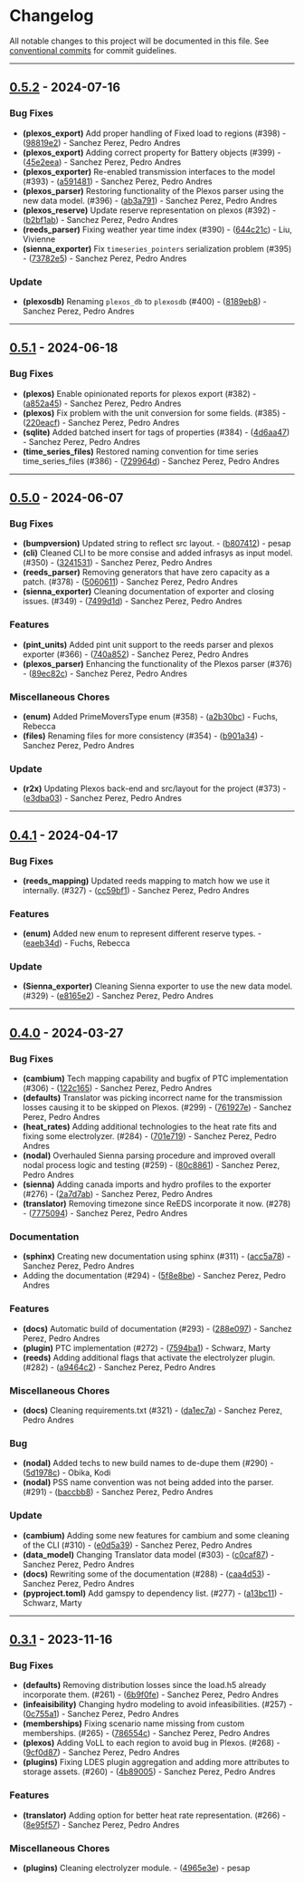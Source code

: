 # Changelog

All notable changes to this project will be documented in this file. See [conventional commits](https://www.conventionalcommits.org/) for commit guidelines.

---
## [0.5.2](https://github.com/NREL/R2X/compare/v0.5.1..v0.5.2) - 2024-07-16

### Bug Fixes

- **(plexos_export)** Add proper handling of Fixed load to regions (#398) - ([98819e2](https://github.com/NREL/R2X/commit/98819e228d533541dde774c1f7ab24eba878eb93)) - Sanchez Perez, Pedro Andres
- **(plexos_export)** Adding correct property for Battery objects (#399) - ([45e2eea](https://github.com/NREL/R2X/commit/45e2eea4c6aa27af1cbb72ac1f07aa28bdb5a602)) - Sanchez Perez, Pedro Andres
- **(plexos_exporter)** Re-enabled transmission interfaces to the model (#393) - ([a591481](https://github.com/NREL/R2X/commit/a5914819803caa5fdc981b4ef5be79776d6dc64f)) - Sanchez Perez, Pedro Andres
- **(plexos_parser)** Restoring functionality of the Plexos parser using the new data model. (#396) - ([ab3a791](https://github.com/NREL/R2X/commit/ab3a7912782d4f6f84b8296668a9065b08ab6932)) - Sanchez Perez, Pedro Andres
- **(plexos_reserve)** Update reserve representation on plexos (#392) - ([b2bf1ab](https://github.com/NREL/R2X/commit/b2bf1ab3de1306eddc697061c4161e1e23c7f676)) - Sanchez Perez, Pedro Andres
- **(reeds_parser)** Fixing weather year time index (#390) - ([644c21c](https://github.com/NREL/R2X/commit/644c21cbda13e7c70aea31fd568679011f12882d)) - Liu, Vivienne
- **(sienna_exporter)** Fix `timeseries_pointers` serialization problem (#395) - ([73782e5](https://github.com/NREL/R2X/commit/73782e5ee053568be4ee0fdccd5d9f2fbbb4984d)) - Sanchez Perez, Pedro Andres

### Update

- **(plexosdb)** Renaming `plexos_db` to `plexosdb` (#400) - ([8189eb8](https://github.com/NREL/R2X/commit/8189eb88f56df7734220c3e27134a87d4bfbc748)) - Sanchez Perez, Pedro Andres

---
## [0.5.1](https://github.com/NREL/R2X/compare/v0.5.0..v0.5.1) - 2024-06-18

### Bug Fixes

- **(plexos)** Enable opinionated reports for plexos export (#382) - ([a852a45](https://github.com/NREL/R2X/commit/a852a45dee3607d5338f2051d0fbcc67a1c27b19)) - Sanchez Perez, Pedro Andres
- **(plexos)** Fix problem with the unit conversion for some fields. (#385) - ([220eacf](https://github.com/NREL/R2X/commit/220eacf4ad10ec5375bc0f310fab1c47f1049211)) - Sanchez Perez, Pedro Andres
- **(sqlite)** Added batched insert for tags of properties (#384) - ([4d6aa47](https://github.com/NREL/R2X/commit/4d6aa47985d3bc566e45b67cb5ed7295e6e86bb2)) - Sanchez Perez, Pedro Andres
- **(time_series_files)** Restored naming convention for time series time_series_files (#386) - ([729964d](https://github.com/NREL/R2X/commit/729964dd8cb48f599ef116f198f301b155651cbb)) - Sanchez Perez, Pedro Andres

---
## [0.5.0](https://github.com/NREL/R2X/compare/v0.4.1..v0.5.0) - 2024-06-07

### Bug Fixes

- **(bumpversion)** Updated string to reflect src layout. - ([b807412](https://github.com/NREL/R2X/commit/b807412a9e487ae706b4207951570182a59d7fe9)) - pesap
- **(cli)** Cleaned CLI to be more consise and added infrasys as input model. (#350) - ([3241531](https://github.com/NREL/R2X/commit/3241531771d2a34dc56bbd5ef282830586924b86)) - Sanchez Perez, Pedro Andres
- **(reeds_parser)** Removing generators that have zero capacity as a patch. (#378) - ([5060611](https://github.com/NREL/R2X/commit/5060611c6b49f758942c8850d334582baffc3db1)) - Sanchez Perez, Pedro Andres
- **(sienna_exporter)** Cleaning documentation of exporter and closing issues. (#349) - ([7499d1d](https://github.com/NREL/R2X/commit/7499d1df16505094b92eeb6ca6b609c77c21c607)) - Sanchez Perez, Pedro Andres

### Features

- **(pint_units)** Added pint unit support to the reeds parser and plexos exporter (#366) - ([740a852](https://github.com/NREL/R2X/commit/740a8522a745cb395737420b2557f4971b753399)) - Sanchez Perez, Pedro Andres
- **(plexos_parser)** Enhancing the functionality of the Plexos parser (#376) - ([89ec82c](https://github.com/NREL/R2X/commit/89ec82cf6e0515b36e0c12a9089a3c03fefa8691)) - Sanchez Perez, Pedro Andres

### Miscellaneous Chores

- **(enum)** Added PrimeMoversType enum  (#358) - ([a2b30bc](https://github.com/NREL/R2X/commit/a2b30bc3e3155b7d443751cdcbedc3766d4c3c39)) - Fuchs, Rebecca
- **(files)** Renaming files for more consistency (#354) - ([b901a34](https://github.com/NREL/R2X/commit/b901a34523b68a00860a129d15418a21ccafe7e4)) - Sanchez Perez, Pedro Andres

### Update

- **(r2x)** Updating Plexos back-end and src/layout for the project (#373) - ([e3dba03](https://github.com/NREL/R2X/commit/e3dba032c911b3540fe800ebf8e31915ecdeccdc)) - Sanchez Perez, Pedro Andres

---
## [0.4.1](https://github.com/NREL/R2X/compare/v0.4.0..v0.4.1) - 2024-04-17

### Bug Fixes

- **(reeds_mapping)** Updated reeds mapping to match how we use it internally. (#327) - ([cc59bf1](https://github.com/NREL/R2X/commit/cc59bf11403142140257ff528ffa4fa33037aee6)) - Sanchez Perez, Pedro Andres

### Features

- **(enum)** Added new enum to represent different reserve types. - ([eaeb34d](https://github.com/NREL/R2X/commit/eaeb34d95cbe6343cd087d7a2756ca594c7f4993)) - Fuchs, Rebecca

### Update

- **(Sienna_exporter)** Cleaning Sienna exporter to use the new data model. (#329) - ([e8165e2](https://github.com/NREL/R2X/commit/e8165e2ddbb966d1c152f4661b9b67b510204427)) - Sanchez Perez, Pedro Andres

---
## [0.4.0](https://github.com/NREL/R2X/compare/v0.3.1..v0.4.0) - 2024-03-27

### Bug Fixes

- **(cambium)** Tech mapping capability and bugfix of PTC implementation (#306) - ([122c165](https://github.com/NREL/R2X/commit/122c165d6d288d4ea5f7afed3ebb3935c1c127b0)) - Sanchez Perez, Pedro Andres
- **(defaults)** Translator was picking incorrect name for the transmission losses causing it to be skipped on Plexos. (#299) - ([761927e](https://github.com/NREL/R2X/commit/761927ecdea115bc2884ca44d089ee141e814d0d)) - Sanchez Perez, Pedro Andres
- **(heat_rates)** Adding additional technologies to the heat rate fits and fixing some electrolyzer. (#284) - ([701e719](https://github.com/NREL/R2X/commit/701e719ce1157762456eaace2312cb17b6f7c4e7)) - Sanchez Perez, Pedro Andres
- **(nodal)** Overhauled Sienna parsing procedure and improved overall nodal process logic and testing (#259) - ([80c8861](https://github.com/NREL/R2X/commit/80c88614e751549ba4355916b428b7ff05f29ff4)) - Sanchez Perez, Pedro Andres
- **(sienna)** Adding canada imports and hydro profiles to the exporter (#276) - ([2a7d7ab](https://github.com/NREL/R2X/commit/2a7d7ab2089deeb3eda97be83e802adae3d46d70)) - Sanchez Perez, Pedro Andres
- **(translator)** Removing timezone since ReEDS incorporate it now. (#278) - ([7775094](https://github.com/NREL/R2X/commit/77750948701dca6f2eba353b1598a79b5836de97)) - Sanchez Perez, Pedro Andres

### Documentation

- **(sphinx)** Creating new documentation using sphinx (#311) - ([acc5a78](https://github.com/NREL/R2X/commit/acc5a78bd46f8027648df3d25044832402613297)) - Sanchez Perez, Pedro Andres
- Adding the documentation (#294) - ([5f8e8be](https://github.com/NREL/R2X/commit/5f8e8be54aaa7858ac2f73fc4307db35e5cbe948)) - Sanchez Perez, Pedro Andres

### Features

- **(docs)** Automatic build of documentation (#293) - ([288e097](https://github.com/NREL/R2X/commit/288e097a8d775ed64019b4697bd8399a663f0221)) - Sanchez Perez, Pedro Andres
- **(plugin)** PTC implementation (#272) - ([7594ba1](https://github.com/NREL/R2X/commit/7594ba12347facbc70a49740ce968dac3020422a)) - Schwarz, Marty
- **(reeds)** Adding additional flags that activate the electrolyzer plugin. (#282) - ([a9464c2](https://github.com/NREL/R2X/commit/a9464c27286340b653ed0b57a62b4e0cb9613d31)) - Sanchez Perez, Pedro Andres

### Miscellaneous Chores

- **(docs)** Cleaning requirements.txt (#321) - ([da1ec7a](https://github.com/NREL/R2X/commit/da1ec7a2f04b137600b240b01727f1e62616f5b6)) - Sanchez Perez, Pedro Andres

### Bug

- **(nodal)** Added techs to new build names to de-dupe them (#290) - ([5d1978c](https://github.com/NREL/R2X/commit/5d1978ccb7ca7712d5cf3e95e22ff437238c1035)) - Obika, Kodi
- **(nodal)** PSS name convention was not being added into the parser. (#291) - ([baccbb8](https://github.com/NREL/R2X/commit/baccbb8bbaf2736444c985bdec99551b4dd6318b)) - Sanchez Perez, Pedro Andres

### Update

- **(cambium)** Adding some new features for cambium and some cleaning of the CLI (#310) - ([e0d5a39](https://github.com/NREL/R2X/commit/e0d5a393ef6a2a5aeac5982c82085990f93709c6)) - Sanchez Perez, Pedro Andres
- **(data_model)** Changing Translator data model (#303) - ([c0caf87](https://github.com/NREL/R2X/commit/c0caf87a6048957b5a31e446205d773013f3afbf)) - Sanchez Perez, Pedro Andres
- **(docs)** Rewriting some of the documentation (#288) - ([caa4d53](https://github.com/NREL/R2X/commit/caa4d53174721d2e50226eae380231d638647ea3)) - Sanchez Perez, Pedro Andres
- **(pyproject.toml)** Add gamspy to dependency list. (#277) - ([a13bc11](https://github.com/NREL/R2X/commit/a13bc11e44062bdb7655734a441d1afa2af7823a)) - Schwarz, Marty

---
## [0.3.1](https://github.com/NREL/R2X/compare/v0.3.0..v0.3.1) - 2023-11-16

### Bug Fixes

- **(defaults)** Removing distribution losses since the load.h5 already incorporate them. (#261) - ([6b9f0fe](https://github.com/NREL/R2X/commit/6b9f0feb39232a808d30dce434052776773e983e)) - Sanchez Perez, Pedro Andres
- **(infeaisibility)** Changing hydro modeling to avoid infeasibilities. (#257) - ([0c755a1](https://github.com/NREL/R2X/commit/0c755a12d715198a885376a0cbc7f22fcb809cf3)) - Sanchez Perez, Pedro Andres
- **(memberships)** Fixing scenario name missing from custom memberships. (#265) - ([786554c](https://github.com/NREL/R2X/commit/786554c4b3770d9fccfa63109ccf9583f3e63c6c)) - Sanchez Perez, Pedro Andres
- **(plexos)** Adding VoLL to each region to avoid bug in Plexos. (#268) - ([9cf0d87](https://github.com/NREL/R2X/commit/9cf0d87fa06bafae979d0501a68dcf88427dbf57)) - Sanchez Perez, Pedro Andres
- **(plugins)** Fixing LDES plugin aggregation and adding more attributes to storage assets. (#260) - ([4b89005](https://github.com/NREL/R2X/commit/4b8900538ca5690d6963787ca95c7ab42b778047)) - Sanchez Perez, Pedro Andres

### Features

- **(translator)** Adding option for better heat rate representation. (#266) - ([8e95f57](https://github.com/NREL/R2X/commit/8e95f57f2018228f1ff3dd985e07a267edb6652c)) - Sanchez Perez, Pedro Andres

### Miscellaneous Chores

- **(plugins)** Cleaning electrolyzer module. - ([4965e3e](https://github.com/NREL/R2X/commit/4965e3ece434f2efcf58ef9700401f7ea139be9d)) - pesap

<!-- generated by git-cliff -->
